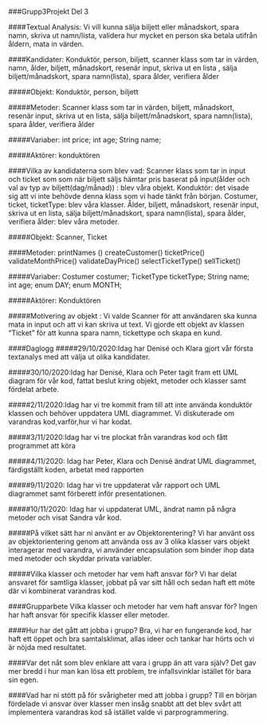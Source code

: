 ###Grupp3Projekt Del 3

####Textual Analysis: 
Vi vill kunna sälja biljett eller månadskort, spara namn, skriva ut namn/lista, 
validera hur mycket en person ska betala utifrån åldern, mata in värden.

####Kandidater:
Konduktör, person, biljett, scanner klass som  tar in värden, namn, ålder, biljett, månadskort, 
resenär input, skriva ut en lista , sälja biljett/månadskort, spara namn(lista), spara ålder, verifiera ålder

#####Objekt: Konduktör, person, biljett

#####Metoder: Scanner klass som tar in värden, biljett, månadskort, resenär input, skriva ut en lista,
sälja biljett/månadskort, spara namn(lista), spara ålder, verifiera ålder

#####Variaber: int price; int age; String name;

#####Aktörer: konduktören
 
####Vilka av kandidaterna som blev vad:
Scanner klass som tar in input och ticket som som när biljett säljs hämtar pris baserat på input(ålder och val av typ av biljett(dag/månad)) : blev våra objekt.
Konduktör: det visade sig att vi inte behövde denna klass som vi hade tänkt från början.
Costumer, ticket, ticketType: blev våra klasser.
Ålder, biljett, månadskort, resenär input, skriva ut en lista, sälja biljett/månadskort, spara namn(lista), spara ålder, verifiera ålder: blev våra metoder.

 
#####Objekt: Scanner, Ticket

####Metoder:
printNames () createCustomer() ticketPrice() validateMonthPrice() validateDayPrice() selectTicketType() sellTicket()

#####Variaber: 
Costumer costumer; TicketType ticketType; String name; int age; enum DAY; enum MONTH;

#####Aktörer: Konduktören

#####Motivering av objekt : 
Vi valde Scanner för att användaren ska kunna mata in input och att vi kan skriva ut text. Vi gjorde ett objekt av klassen “Ticket” för att kunna spara namn, tickettype och skapa en kund.

####Daglogg
#####29/10/2020:Idag har Denisé och Klara gjort vår första textanalys med att välja ut olika kandidater.

#####30/10/2020:Idag har Denisé, Klara och Peter tagit fram ett UML diagram för vår kod, fattat beslut kring objekt, metoder och klasser samt fördelat arbete. 

#####2/11/2020:Idag har vi tre kommit fram till att inte använda konduktör klassen och behöver uppdatera UML diagrammet. Vi diskuterade om varandras kod,varför,hur vi har kodat. 

#####3/11/2020:Idag har vi tre plockat från varandras kod och fått programmet att köra

#####4/11/2020: Idag har Peter, Klara och Denisé ändrat UML diagrammet, färdigställt koden, arbetat med rapporten 

#####9/11/2020: Idag har vi tre uppdaterat vår rapport och UML diagrammet samt förberett inför presentationen.

#####10/11/2020: Idag har vi uppdaterat UML, ändrat namn på några metoder och visat Sandra vår kod. 

#####På vilket sätt har ni använt er av Objektorentering? 
Vi har använt oss av objektorientering genom att använda oss av 3 olika klasser vars objekt interagerar med varandra,
vi använder encapsulation som binder ihop data med metoder och skyddar privata variabler.

#####Vilka klasser och metoder har vem haft ansvar för?
Vi har delat ansvaret för samtliga klasser, jobbat på var sitt håll och sedan haft ett möte där vi kombinerat varandras kod. 

####Grupparbete Vilka klasser och metoder har vem haft ansvar för?
Ingen har haft ansvar för specifik klasser eller metoder.

####Hur har det gått att jobba i grupp? 
Bra, vi har en fungerande kod, har haft ett öppet och bra samtalsklimat, allas ideer och tankar har hörts och vi är nöjda med resultatet.

####Var det nåt som blev enklare att vara i grupp än att vara själv? 
Det gav mer bredd i hur man kan lösa ett problem, tre infallsvinklar istället för bara sin egen.

####Vad har ni stött på för svårigheter med att jobba i grupp?
Till en början fördelade vi ansvar över klasser men insåg snabbt att det blev svårt att implementera varandras kod så istället valde vi parprogrammering. 

